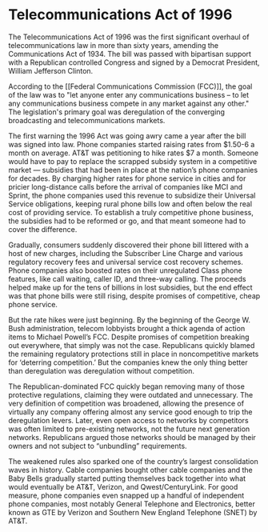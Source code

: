 # Telecommunications Act of 1996
The Telecommunications Act of 1996  was the first significant overhaul of telecommunications law in more than sixty years, amending the Communications Act of 1934. The bill was passed with bipartisan support with a Republican controlled Congress and signed by a Democrat President, William Jefferson Clinton.

According to the [[Federal Communications Commission (FCC)]], the goal of the law was to "let anyone enter any communications business – to let any communications business compete in any market against any other." The legislation's primary goal was deregulation of the converging broadcasting and telecommunications markets. 

The first warning the 1996 Act was going awry came a year after the bill was signed into law. Phone companies started raising rates from $1.50-6 a month on average. AT&T was petitioning to hike rates $7 a month. Someone would have to pay to replace the scrapped subsidy system in a competitive market — subsidies that had been in place at the nation’s phone companies for decades. By charging higher rates for phone service in cities and for pricier long-distance calls before the arrival of companies like MCI and Sprint, the phone companies used this revenue to subsidize their Universal Service obligations, keeping rural phone bills low and often below the real cost of providing service. To establish a truly competitive phone business, the subsidies had to be reformed or go, and that meant someone had to cover the difference. 

Gradually, consumers suddenly discovered their phone bill littered with a host of new charges, including the Subscriber Line Charge and various regulatory recovery fees and universal service cost recovery schemes. Phone companies also boosted rates on their unregulated Class phone features, like call waiting, caller ID, and three-way calling. The proceeds helped make up for the tens of billions in lost subsidies, but the end effect was that phone bills were still rising, despite promises of competitive, cheap phone service.

But the rate hikes were just beginning. By the beginning of the George W. Bush administration, telecom lobbyists brought a thick agenda of action items to Michael Powell’s FCC. Despite promises of competition breaking out everywhere, that simply was not the case. Republicans quickly blamed the remaining regulatory protections still in place in noncompetitive markets for ‘deterring competition.’ But the companies knew the only thing better than deregulation was deregulation without competition.

The Republican-dominated FCC quickly began removing many of those protective regulations, claiming they were outdated and unnecessary. The very definition of competition was broadened, allowing the presence of virtually any company offering almost any service good enough to trip the deregulation levers. Later, even open access to networks by competitors was often limited to pre-existing networks, not the future next generation networks. Republicans argued those networks should be managed by their owners and not subject to “unbundling” requirements.

The weakened rules also sparked one of the country’s largest consolidation waves in history. Cable companies bought other cable companies and the Baby Bells gradually started putting themselves back together into what would eventually be AT&T, Verizon, and Qwest/CenturyLink. For good measure, phone companies even snapped up a handful of independent phone companies, most notably General Telephone and Electronics, better known as GTE by Verizon and Southern New England Telephone (SNET) by AT&T.

